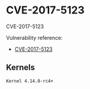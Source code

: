 # CVE-2017-5123

CVE-2017-5123

Vulnerability reference:
 * [CVE-2017-5123](https://cve.mitre.org/cgi-bin/cvename.cgi?name=CVE-2017-5123)  

## Kernels
```
Kernel 4.14.0-rc4+
```   

